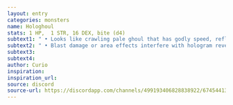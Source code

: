 ```yaml
---
layout: entry
categories: monsters 
name: Hologhoul
stats: 1 HP,  1 STR, 16 DEX, bite (d4)
subtext1: " • Looks like crawling pale ghoul that has godly speed, reflexes and unerringly dodges all non-Blast attacks. Actually a small mechanical spider that is cloaked but projects a visage of a ghoul above itself. Tries to drill itself under the skin of a character (as ghoul bites and dies off) and drains CHA afterwards from within. At 0 CHA the character begins to act like an actual ghoul."
subtext2: " • Blast damage or area effects interfere with hologram revealing that something is off."
subtext3: 
subtext4: 
author: Curio
inspiration: 
inspiration_url: 
source: discord
source-url: https://discordapp.com/channels/499193406828838922/674544134798966806/700469456047964180
---
```

